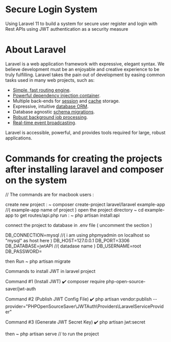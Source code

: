 # Secure Login System
Using Laravel 11 to build a system for secure user register and login with  Rest APIs using JWT authentication as a security measure 
# About Laravel
Laravel is a web application framework with expressive, elegant syntax. We believe development must be an enjoyable and creative experience to be truly fulfilling. Laravel takes the pain out of development by easing common tasks used in many web projects, such as:
- [Simple, fast routing engine](https://laravel.com/docs/routing).
- [Powerful dependency injection container](https://laravel.com/docs/container).
- Multiple back-ends for [session](https://laravel.com/docs/session) and [cache](https://laravel.com/docs/cache) storage.
- Expressive, intuitive [database ORM](https://laravel.com/docs/eloquent).
- Database agnostic [schema migrations](https://laravel.com/docs/migrations).
- [Robust background job processing](https://laravel.com/docs/queues).
- [Real-time event broadcasting](https://laravel.com/docs/broadcasting).

Laravel is accessible, powerful, and provides tools required for large, robust applications.
# Commands for creating the projects after installing laravel and composer on the system

// The commands are for macbook users :

create new project : ~
composer create-project laravel/laravel example-app //( example-app name of project )
open the project directory ~
cd example-app
to get routes/api.php run : ~
php artisan install:api

connect the project to database 
in .env file  ( uncomment the section )

DB_CONNECTION=mysql //( i am using phpmyadmin on localhost so "mysql" as host here  )
DB_HOST=127.0.0.1
DB_PORT=3306
DB_DATABASE=jwtAPI  //( datadase name )
DB_USERNAME=root    
DB_PASSWORD=


then Run ~
php artisan migrate 

Commands to install JWT in laravel project 

Command #1 (Install JWT)
✔️ composer require php-open-source-saver/jwt-auth

Command #2 (Publish JWT Config File)
✔️ php artisan vendor:publish --provider="PHPOpenSourceSaver\JWTAuth\Providers\LaravelServiceProvider"

Command #3 (Generate JWT Secret Key)
✔️ php artisan jwt:secret

then ~
php artisan serve // to run the project 

